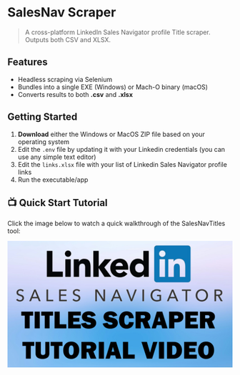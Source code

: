 # SalesNav Scraper

> A cross-platform LinkedIn Sales Navigator profile Title scraper.
> Outputs both CSV and XLSX.

## Features

- Headless scraping via Selenium
- Bundles into a single EXE (Windows) or Mach-O binary (macOS)
- Converts results to both **.csv** and **.xlsx**

## Getting Started

1. **Download** either the Windows or MacOS ZIP file based on your operating system
2. Edit the `.env` file by updating it with your Linkedin credentials (you can use any simple text editor)
3. Edit the `links.xlsx` file with your list of Linkedin Sales Navigator profile links
4. Run the executable/app

## 📺 Quick Start Tutorial

Click the image below to watch a quick walkthrough of the SalesNavTitles tool:

[![Watch the tutorial](assets/tutorial-thumb.png)](https://drive.google.com/file/d/1OsjUrcXwUTtN7untUJFR9sVdgj14jx2-/view?usp=sharing)
